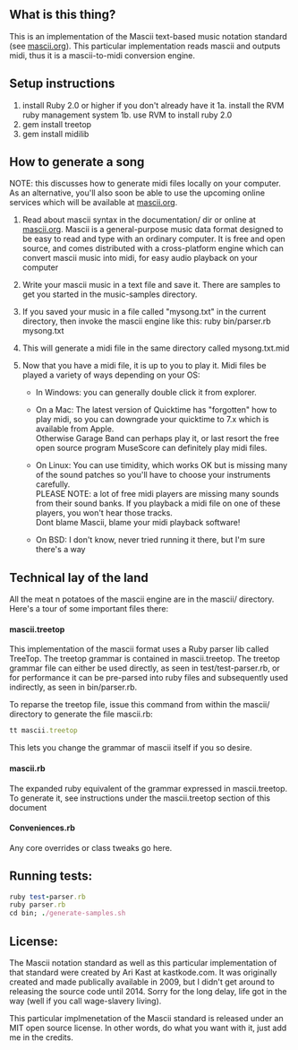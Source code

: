 ## What is this thing?
This is an implementation of the Mascii text-based music notation standard (see [mascii.org](http://mascii.org)).  This particular implementation reads mascii and outputs midi, thus it is a mascii-to-midi conversion engine.

## Setup instructions
1. install Ruby 2.0 or higher if you don't already have it
    1a. install the RVM ruby management system
    1b. use RVM to install ruby 2.0
2. gem install treetop
3. gem install midilib

## How to generate a song
NOTE: this discusses how to generate midi files locally on your computer.  As an alternative, you'll also soon be able to use the upcoming online services which will be available at [mascii.org](http://mascii.org).

1. Read about mascii syntax in the documentation/ dir or online at [mascii.org](http://mascii.org).  Mascii is a general-purpose music data format designed to be easy to read and type with an ordinary computer.  It is free and open source, and comes distributed with a cross-platform engine which can convert mascii music into midi, for easy audio playback on your computer
2. Write your mascii music in a text file and save it.  There are samples to get you started in the music-samples directory.
3. If you saved your music in a file called "mysong.txt" in the current directory, then invoke the mascii engine like this:
    ruby bin/parser.rb mysong.txt
4. This will generate a midi file in the same directory called mysong.txt.mid
5. Now that you have a midi file, it is up to you to play it.  Midi files be played a variety of ways depending on your OS:  

    * In Windows:
        you can generally double click it from explorer.  

    * On a Mac:
        The latest version of Quicktime has "forgotten" how to play midi, so you can downgrade your quicktime to 7.x which is available from Apple.  
        Otherwise Garage Band can perhaps play it, or last resort the free open source program MuseScore can definitely play midi files.
    
    * On Linux: 
        You can use timidity, which works OK but is missing many of the sound patches so you'll have to choose your instruments carefully.  
        PLEASE NOTE: a lot of free midi players are missing many sounds from their sound banks.  If you playback a midi file on one of these players, you won't hear those tracks.  
        Dont blame Mascii, blame your midi playback software!
 
    * On BSD:
        I don't know, never tried running it there, but I'm sure there's a way 

## Technical lay of the land
All the meat n potatoes of the mascii engine are in the mascii/ directory.  Here's a tour of some important files there:

#### mascii.treetop 
This implementation of the mascii format uses a Ruby parser lib called TreeTop.  The treetop grammar is contained in mascii.treetop. The treetop grammar file can either be used directly, as seen in test/test-parser.rb, or for performance it can be pre-parsed into ruby files and subsequently used indirectly, as seen in bin/parser.rb.

To reparse the treetop file, issue this command from within the mascii/ directory to generate the file mascii.rb:
```ruby
tt mascii.treetop
```

This lets you change the grammar of mascii itself if you so desire.

#### mascii.rb
The expanded ruby equivalent of the grammar expressed in mascii.treetop.  To generate it, see instructions under the mascii.treetop section of this document

#### Conveniences.rb
Any core overrides or class tweaks go here.


## Running tests:
```ruby
ruby test-parser.rb
ruby parser.rb
cd bin; ./generate-samples.sh
```

## License:
The Mascii notation standard as well as this particular implementation of that standard were created by Ari Kast at kastkode.com.  It was originally created and made publically available in 2009, but I didn't get around to releasing the source code until 2014.  Sorry for the long delay, life got in the way (well if you call wage-slavery living).

This particular implmenetation of the Mascii standard is released under an MIT open source license.  In other words, do what you want with it, just add me in the credits.

